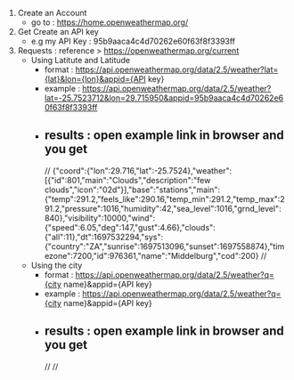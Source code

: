 1. Create an Account
   - go to : https://home.openweathermap.org/
2. Get Create an API key
   - e.g my API Key : 95b9aaca4c4d70262e60f63f8f3393ff
3. Requests : reference > https://openweathermap.org/current
   - Using Latitute and Latitude
      - format : https://api.openweathermap.org/data/2.5/weather?lat={lat}&lon={lon}&appid={API key}
      - example : https://api.openweathermap.org/data/2.5/weather?lat=-25.7523712&lon=29.715950&appid=95b9aaca4c4d70262e60f63f8f3393ff
      - results : open example link in browser and you get
         - 
         //
           {"coord":{"lon":29.716,"lat":-25.7524},"weather":[{"id":801,"main":"Clouds","description":"few clouds","icon":"02d"}],"base":"stations","main":
           {"temp":291.2,"feels_like":290.16,"temp_min":291.2,"temp_max":291.2,"pressure":1016,"humidity":42,"sea_level":1016,"grnd_level":840},"visibility":10000,"wind":
           {"speed":6.05,"deg":147,"gust":4.66},"clouds":{"all":11},"dt":1697532294,"sys":
           {"country":"ZA","sunrise":1697513096,"sunset":1697558874},"timezone":7200,"id":976361,"name":"Middelburg","cod":200}
        //
    - Using the city
       - format : https://api.openweathermap.org/data/2.5/weather?q={city name}&appid={API key}
       - example : https://api.openweathermap.org/data/2.5/weather?q={city name}&appid={API key}
       - results : open example link in browser and you get
          - 
         //
         //

